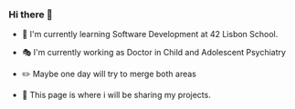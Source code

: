 ### Hi there 👋

- :electric_plug: I'm currently learning Software Development at 42 Lisbon School. 
- :performing_arts: I'm currently working as Doctor in Child and Adolescent Psychiatry  
- :pencil2: Maybe one day will try to merge both areas 

- 🔭 This page is where i will be sharing my projects. 


